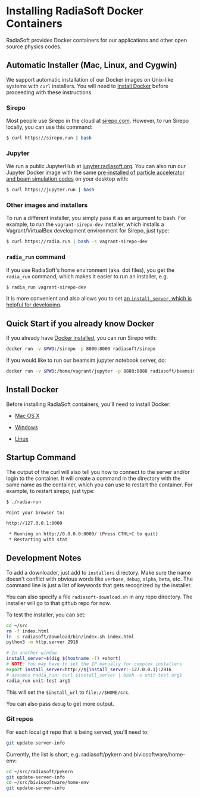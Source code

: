 # Installing RadiaSoft Docker Containers

RadiaSoft provides Docker containers for our applications
and other open source physics codes.

## Automatic Installer (Mac, Linux, and Cygwin)

We support automatic installation of our Docker images on Unix-like
systems with `curl` installers. You will need to
[Install Docker](#install-docker) before proceeding with these
instructions.

### Sirepo

Most people use Sirepo in the cloud at [sirepo.com](https://sirepo.com).
However, to run Sirepo locally, you can use this command:

```sh
$ curl https://sirepo.run | bash
```

### Jupyter

We run a public JupyterHub at [jupyter.radiasoft.org](https://jupyter.radiasoft.org).
You can also run our Jupyter Docker image with the same
[pre-installed of particle accelerator and beam simulation codes](https://github.com/radiasoft/container-beamsim)
on your desktop with:

```sh
$ curl https://jupyter.run | bash
```

### Other images and installers

To run a different installer, you simply pass it as an argument to bash.
For example, to run the `vagrant-sirepo-dev` installer, which installs
a Vagrant/VirtualBox development environment for Sirepo, just type:

```sh
$ curl https://radia.run | bash -s vagrant-sirepo-dev
```

### `radia_run` command

If you use RadiaSoft's home environment (aka. dot files), you get the
`radia_run` command, which makes it easier to run an installer, e.g.

```sh
$ radia_run vagrant-sirepo-dev
```

It is more convenient and also allows you to set
[an `install_server`, which is helpful for developing](#development-notes).

## Quick Start if you already know Docker

If you already have [Docker installed](#requirements), you can run Sirepo with:

```sh
docker run -v $PWD:/sirepo -p 8000:8000 radiasoft/sirepo
```

If you would like to run our beamsim jupyter notebook server, do:

```sh
docker run -v $PWD:/home/vagrant/jupyter -p 8888:8888 radiasoft/beamsim-jupyter
```

## Install Docker

Before installing RadiaSoft containers, you'll need to install Docker:

* [Mac OS X](https://docs.docker.com/docker-for-mac/install/)

* [Windows](https://docs.docker.com/docker-for-windows/install/)

* [Linux](https://docs.docker.com/engine/installation/#/on-linux)

## Startup Command

The output of the curl will also tell you how to connect to the server
and/or login to the container. It will create a command in the directory
with the same name as the container, which you can use to restart the
container. For example, to restart sirepo, just type:

```sh
$ ./radia-run

Point your browser to:

http://127.0.0.1:8000

 * Running on http://0.0.0.0:8000/ (Press CTRL+C to quit)
 * Restarting with stat
```

## Development Notes

To add a downloader, just add to `installers` directory. Make
sure the name doesn't conflict with obvious words like `verbose`,
`debug`, `alpha`, `beta`, etc. The command line is just a list
of keywords that gets recognized by the installer.

You can also specify a file `radiasoft-download.sh` in any repo
directory. The installer will go to that github repo for now.

To test the installer, you can set:

```sh
cd ~/src
rm -f index.html
ln -s radiasoft/download/bin/index.sh index.html
python3 -m http.server 2916

# In another window
install_server=$(dig $(hostname -f) +short)
# NOTE: You may have to set the IP manually for complex installers
export install_server=http://${install_server:-127.0.0.1}:2916
# assumes radia_run: curl $install_server | bash -s unit-test arg1
radia_run unit-test arg1
```

This will set the `$install_url` to `file://$HOME/src`.

You can also pass `debug` to get more output.

### Git repos

For each local git repo that is being served, you'll need to:

```sh
git update-server-info
```

Currently, the list is short, e.g. radiasoft/pykern and biviosoftware/home-env:

```sh
cd ~/src/radiasoft/pykern
git update-server-info
cd ~/src/biviosoftware/home-env
git update-server-info
```
